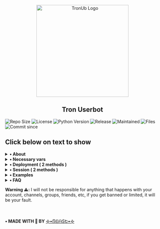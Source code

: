 <p align="center">
    <a href="https://github.com/TronUb/Tron">
        <img src="main/others/resources/images/tron-round.png" height="300" width="300" alt="TronUb Logo">
    </a>
</p>

<h2 align="center">Tron Userbot</h2>

![Repo Size](https://img.shields.io/github/repo-size/TronUb/Tron)
![License](https://img.shields.io/github/license/TronUb/Tron)
![Python Version](https://img.shields.io/badge/Python-3.9-aqua)
![Release](https://img.shields.io/github/v/release/TronUb/Tron)
![Maintained](https://img.shields.io/badge/Maintained%20%3F-Yes-orange)
![Files](https://img.shields.io/github/directory-file-count/TronUb/Tron?label=Repo%20Files)
![Commit since](https://img.shields.io/github/commits-since/TronUb/Tron/0.0.1/master)


<h2>Click below on text to show</h2>

<details>
    <summary><b>• About</b></summary>

<br />
<b>This is a telegram userbot which is written in pure python language and it is based on Dan's</b> <a href="https://github.com/pyrogram/pyrogram">Pyrogram</a> <b>library.</b>

<b>Now let's understand what is a userbot ?</b>

<b>A userbot is simple program to automate your telegram account. Userbots are same as telegram bots.</b>
<b>the difference is that all the functionality & features of a bot is provided in a telegram user account.</b>

<b>You might be thinking, what can a userbot do ? well userbots can do a lots of things for example downloading a video/audio from
YouTube, making telegram stickers, stopping unknown users from messaging us, image processing, etc. A userbot is not limited
to its features it can be extended more and more, it can do more beyond its limits.</b>

</details>


<details>
    <summary>
        <b>• Necessary vars</b>
    </summary>
<br></br>

```python
API_ID
# get this value from https://my.telegram.org

API_HASH
# get this value from https://my.telegram.org

SESSION
# create session from session methods given below

LOG_CHAT
# make a private group and get its chat id

BOT_TOKEN
# create a bot at https://t.me/BotFather
# and get its bot token
```

</details>


<details>
    <summary><b>• Deployment ( 2 methods )</b></summary>

<br />

<b>1. Deploy on Heroku</b>

[![Deploy](https://www.herokucdn.com/deploy/button.svg)](https://heroku.com/deploy)

---

<br />

<b>2. Deploy on Local Machines</b>


• <i>Windows:</i>

1. Install python ```winget install -e --id Python.Python.3.10```

2. Create virtual environment ```python3 -m venv tronuserbot```

3. Activate the virtual environment ```tronuserbot/Scripts/activate``` & install setuptools ```pip install setuptools```

4. Go to home path ```cd```

5. Install git ```winget install -e --id Git.Git```

6. Clone tronuserbot repo ```git clone https://github.com/TronUb/Tron```

7. change directory ```cd Tron``` & create .env file ```notepad .env``` & fill all details.

8. Start the tronuserbot installation setup ```python3 -m main```


• <i>Linux:</i>

1. Update and upgrade ```apt-get update -y && apt-get upgrade -y```

2. Install python ```apt-get install python3 -y```

3. Create python virtual environment ```python3 -m venv tronuserbot```

4. Activate python virtual environment ```source tronuserbot/bin/activate``` & install setuptools ```pip install setuptools```

5. Install git ```apt-get install git```

6. Clone tronuserbot repo ```git clone https://github.com/TronUb/Tron```

7. Change directory ```cd Tron``` & create a .env file

8. Paste your keys and values in config.text file ```nano .env``` & fill all details.

9. After pasting all of your information, use <b>Ctrl + X</b> and enter <b>Y</b> and again hit enter button.

10. Start the tronuserbot installation setup ```python3 -m main```


<b>Note:</b> You have to add keys & values in .env file same as given below 👇

```API_ID=1234567```<br />
```API_HASH=ad2gb7h9jd99jdu9bdid9djd9jsh8s7h7eo9kbopz```<br />
```SUDO_USERS=[1252773, 7737382, 1721726]```

<p>🎉 Done, Have fun using tronuserbot.</p>

---

<br />
</details>

<details>
<summary><b>• Session ( 2 methods )</b></summary>

<br />
<b>1. Repl method</b>

[![Repl.it](https://img.shields.io/badge/REPL%20RUN-Click%20Here-aqua.svg)](https://replit.com/@beastzx18/Tron-Userbot?v=1)

---

<br />

<b>2. Termux method</b>

* Run the given command in termux

```shell
apt update && apt upgrade && pkg install python3 git && cd $HOME && git clone https://github.com/TronUb/Tron.git && cd Tron && python3 session.py
```

---

<br />
</details>

<details>
    <summary>
        <b>• Examples</b>
    </summary>

``` python3
from main import app
from main.core import filters
from main.core.enums import HandlerType


# userbot decorator
@app.on_update(
    handler_type=HandlerType.MESSAGE,
    filters=filters.gen(
        commands="check",
        usage="Check Bot is active or not."
    )
)
async def userbot_check_handler(client, message):
    await message.edit("Bot is Active !")

# The gen filter can be only used by the userbot



# bot decorator
@app.bot.on_update(
    handler_type=HandlerType.MESSAGE,
    filters=filters.command(
        commands="check"
    )
)
async def bot_check_handler(bot, message):
    await bot.send_message(m.chat.id, "Bot is Active !")

```
</details>

<details>
    <summary><b>• FAQ</b></summary>
    Will be edited soon.
</details>


<b>Warning ⚠️:</b>
I will not be responsible for anything that happens with your account, channels, groups, friends, etc, if you get banned or limited, it will be your fault.

<br />

<b>• MADE WITH 🎉 BY</b> [࿇•ẞᗴᗩSԵ•࿇](https://t.me/beastzx)
